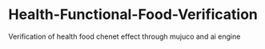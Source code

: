# Health-Functional-Food-Verification
Verification of health food chenet effect through mujuco and ai engine

